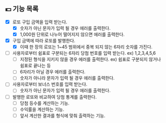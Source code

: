 ## 💵 기능 목록

- [x] 로또 구입 금액을 입력 받는다.
  - [x] 숫자가 아닌 문자가 입력 될 경우 에러를 출력한다.
  - [x] 1,000원 단위로 나누어 떨어지지 않으면 에러를 출력한다.
- [x] 구입 금액에 따라 로또를 발행한다.
  - [x] 이때 한 장의 로또는 1~45 범위에서 중복 되지 않는 6자리 숫자를 가진다.
- [ ] 사용자로부터 쉼표로 구분되는 6자리 당첨 번호를 입력 받는다. ex) 1,2,3,4,5,6
  - [ ] 지정된 형식을 지키지 않을 경우 에러를 출력한다. ex) 쉼표로 구분되지 않거나 쉼표로 끝나는 등
  - [ ] 6자리가 아닐 경우 에러를 출력한다.
  - [ ] 숫자가 아니라 문자가 입력 될 경우 에러를 출력한다.
- [ ] 사용자로부터 보너스 번호를 입력 받는다.
  - [ ] 숫자가 아닌 문자가 입력 될 경우 에러를 출력한다.
- [ ] 발행한 로또와 비교하여 당첨 통계를 출력한다.
  - [ ] 당첨 등수를 계산하는 기능.
  - [ ] 수익률을 계산하는 기능.
  - [ ] 앞서 계산한 결과를 형식에 맞춰 출력하는 기능.